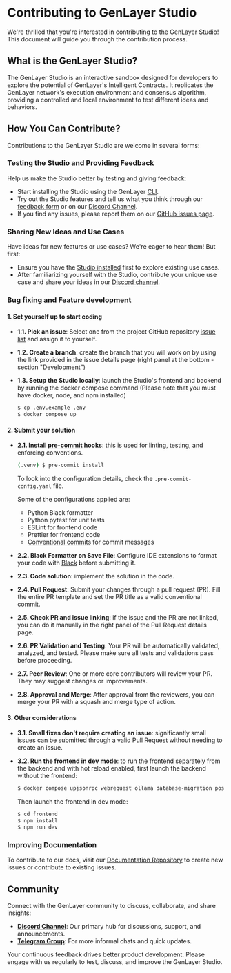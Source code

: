 # Contributing to GenLayer Studio

We're thrilled that you're interested in contributing to the GenLayer Studio! This document will guide you through the contribution process.

## What is the GenLayer Studio?

The GenLayer Studio is an interactive sandbox designed for developers to explore the potential of GenLayer's Intelligent Contracts. It replicates the GenLayer network's execution environment and consensus algorithm, providing a controlled and local environment to test different ideas and behaviors.

## How You Can Contribute?

Contributions to the GenLayer Studio are welcome in several forms:

### Testing the Studio and Providing Feedback

Help us make the Studio better by testing and giving feedback:

- Start installing the Studio using the GenLayer [CLI](https://github.com/yeagerai/genlayer-simulator?tab=readme-ov-file#quick-install).
- Try out the Studio features and tell us what you think through our [feedback form](https://docs.google.com/forms/d/1IVNsZwm936kSNCiXmlAP8bgJnbik7Bqaoc3I6UYhr-o/viewform) or on our [Discord Channel](https://discord.gg/8Jm4v89VAu).
- If you find any issues, please report them on our [GitHub issues page](https://github.com/yeagerai/genlayer-simulator/issues).

### Sharing New Ideas and Use Cases

Have ideas for new features or use cases? We're eager to hear them! But first:

- Ensure you have the [Studio installed](https://github.com/yeagerai/genlayer-simulator?tab=readme-ov-file#quick-install) first to explore existing use cases.
- After familiarizing yourself with the Studio, contribute your unique use case and share your ideas in our [Discord channel](https://discord.gg/8Jm4v89VAu).

### Bug fixing and Feature development

#### 1. Set yourself up to start coding

- **1.1. Pick an issue**: Select one from the project GitHub repository [issue list](https://github.com/yeagerai/genlayer-simulator/issues) and assign it to yourself.

- **1.2. Create a branch**: create the branch that you will work on by using the link provided in the issue details page (right panel at the bottom - section "Development")

- **1.3. Setup the Studio locally**: launch the Studio's frontend and backend by running the docker compose command (Please note that you must have docker, node, and npm installed)

  ```sh
  $ cp .env.example .env
  $ docker compose up
  ```

#### 2. Submit your solution

- **2.1. Install [pre-commit](https://pre-commit.com) hooks**: this is used for linting, testing, and enforcing conventions.

  ```sh
  (.venv) $ pre-commit install
  ```

  To look into the configuration details, check the `.pre-commit-config.yaml` file.

  Some of the configurations applied are:

  - Python Black formatter
  - Python pytest for unit tests
  - ESLint for frontend code
  - Prettier for frontend code
  - [Conventional commits](https://www.conventionalcommits.org/en/v1.0.0/) for commit messages

- **2.2. Black Formatter on Save File**: Configure IDE extensions to format your code with [Black](https://github.com/psf/black) before submitting it.
- **2.3. Code solution**: implement the solution in the code.
- **2.4. Pull Request**: Submit your changes through a pull request (PR). Fill the entire PR template and set the PR title as a valid conventional commit.
- **2.5. Check PR and issue linking**: if the issue and the PR are not linked, you can do it manually in the right panel of the Pull Request details page.
- **2.6. PR Validation and Testing**: Your PR will be automatically validated, analyzed, and tested. Please make sure all tests and validations pass before proceeding.
- **2.7. Peer Review**: One or more core contributors will review your PR. They may suggest changes or improvements.
- **2.8. Approval and Merge**: After approval from the reviewers, you can merge your PR with a squash and merge type of action.

#### 3. Other considerations

- **3.1. Small fixes don't require creating an issue**: significantly small issues can be submitted through a valid Pull Request without needing to create an issue.
- **3.2. Run the frontend in dev mode**: to run the frontend separately from the backend and with hot reload enabled, first launch the backend without the frontend:

  ```sh
  $ docker compose upjsonrpc webrequest ollama database-migration postgres
  ```

  Then launch the frontend in dev mode:

  ```sh
  $ cd frontend
  $ npm install
  $ npm run dev
  ```

### Improving Documentation

To contribute to our docs, visit our [Documentation Repository](https://github.com/yeagerai/genlayer-docs) to create new issues or contribute to existing issues.

## Community

Connect with the GenLayer community to discuss, collaborate, and share insights:

- **[Discord Channel](https://discord.gg/8Jm4v89VAu)**: Our primary hub for discussions, support, and announcements.
- **[Telegram Group](https://t.me/genlayer)**: For more informal chats and quick updates.

Your continuous feedback drives better product development. Please engage with us regularly to test, discuss, and improve the GenLayer Studio.
